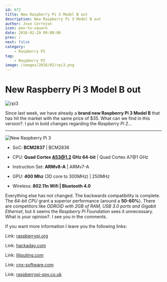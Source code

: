 ```yaml
---
id: 672
title: New Raspberry Pi 3 Model B out
description: New Raspberry Pi 3 Model B out
author: Jose Cerrejon
icon: pen-to-square
date: 2016-02-29 09:00:00
prev: /
next: false
category:
    - Raspberry PI
tag:
    - Raspberry PI
image: /images/2016/02/rpi3.png
---
```


# New Raspberry Pi 3 Model B out

![rpi3](/images/2016/02/rpi3.png)

Since last week, we have already a **brand new Raspberry Pi 3 Model B** that has hit the market with the same price of $35. What can we find in this version?. I put in bold changes regarding the _Raspberry Pi 2_...

---

![New Raspberry Pi 3](/images/2016/02/Raspberry_Pi_3_Large.jpg "New Raspberry Pi 3")

-   SoC: **BCM2837** | BCM2836

-   CPU: **Quad Cortex A53@1.2 GHz 64-bit** | Quad Cortex A7@1 GHz

-   Instruction Set: **ARMv8-A** | ARMv7-A

-   GPU: **400 Mhz** (3D core to 300MHz) | 250MHz

-   Wireless: **802.11n Wifi | Bluetooth 4.0**

Everything else has not changed. The backwards compatibility is complete. The _64-bit CPU_ grant a superior performance (around a **50-60%**). There are competitors like _ODROID with 2GB of RAM, USB 3.0 ports and Gigabit Ethernet_, but it seems the _Raspberry Pi Foundation_ sees it unnecessary. What is your opinion?. I see you in the comments.

If you want more information I leave you the following links:

Link: [raspberrypi.org](https://www.raspberrypi.org/blog/raspberry-pi-3-on-sale/)

Link: [hackaday.com](https://hackaday.com/2016/02/28/introducing-the-raspberry-pi-3/)

Link: [liliputing.com](https://liliputing.com/2016/02/raspberry-pi-3-to-feature-on-board-wifi-bluetooth.html)

Link: [cnx-software.com](https://www.cnx-software.com/2016/02/29/raspberry-pi-3-board-is-powered-by-broadcom-bcm2827-cortex-a53-processor-sells-for-35/)

Link: [raspberrypi-spy.co.uk](https://www.raspberrypi-spy.co.uk/2016/02/introducing-the-raspberry-pi-3-model-b/)
